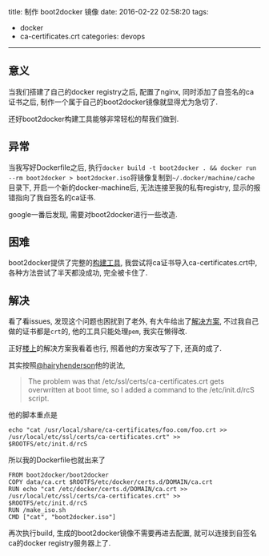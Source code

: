 title: 制作 boot2docker 镜像
date: 2016-02-22 02:58:20
tags:
  - docker
  - ca-certificates.crt
categories: devops
---

## 意义
当我们搭建了自己的docker registry之后, 配置了nginx, 同时添加了自签名的ca证书之后, 制作一个属于自己的boot2docker镜像就显得尤为急切了.

还好boot2docker构建工具能够非常轻松的帮我们做到.

## 异常
当我写好Dockerfile之后, 执行`docker build -t boot2docker . && docker run --rm boot2docker > boot2docker.iso`将镜像复制到`~/.docker/machine/cache`目录下, 开启一个新的docker-machine后, 无法连接至我的私有registry, 显示的报错指向了我自签名的ca证书.

google一番后发现, 需要对boot2docker进行一些改造.

## 困难
boot2docker提供了完整的[构建工具](https://github.com/boot2docker/boot2docker/blob/master/doc/BUILD.md), 我尝试将ca证书导入ca-certificates.crt中, 各种方法尝试了半天都没成功, 完全被卡住了.

## 解决
看了看issues, 发现这个问题也困扰到了老外, 有大牛给出了[解决方案](https://github.com/boot2docker/boot2docker/issues/347#issuecomment-70950789), 不过我自己做的证书都是`crt`的, 他的工具只能处理`pem`, 我实在懒得改.

正好[楼上](https://github.com/boot2docker/boot2docker/issues/347#issuecomment-70829900)的解决方案我看着也行, 照着他的方案改写了下, 还真的成了.

其实按照[@hairyhenderson](https://github.com/hairyhenderson)他的说法,

> The problem was that /etc/ssl/certs/ca-certificates.crt gets overwritten at boot time, so I added a command to the /etc/init.d/rcS script.

他的脚本重点是
```
echo "cat /usr/local/share/ca-certificates/foo.com/foo.crt >> /usr/local/etc/ssl/certs/ca-certificates.crt" >> $ROOTFS/etc/init.d/rcS
```

所以我的Dockerfile也就出来了

```
FROM boot2docker/boot2docker
COPY data/ca.crt $ROOTFS/etc/docker/certs.d/DOMAIN/ca.crt
RUN echo "cat /etc/docker/certs.d/DOMAIN/ca.crt >> /usr/local/etc/ssl/certs/ca-certificates.crt" >> $ROOTFS/etc/init.d/rcS
RUN /make_iso.sh
CMD ["cat", "boot2docker.iso"]
```

再次执行build, 生成的boot2docker镜像不需要再进去配置, 就可以连接到自签名ca的docker registry服务器上了.
